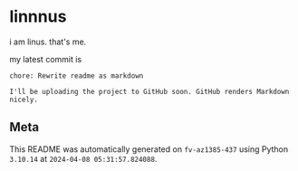 # linnnus

i am linus. that's me.

my latest commit is

```
chore: Rewrite readme as markdown

I'll be uploading the project to GitHub soon. GitHub renders Markdown
nicely.
```

## Meta

This README was automatically generated on `fv-az1385-437` using Python
`3.10.14` at `2024-04-08 05:31:57.824088`.
